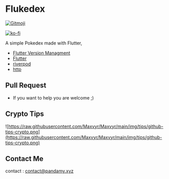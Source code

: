 # Flukedex

<a href="https://gitmoji.dev">
  <img src="https://img.shields.io/badge/gitmoji-%20😜%20😍-FFDD67.svg?style=flat-square" alt="Gitmoji">
</a>

[![ko-fi](https://ko-fi.com/img/githubbutton_sm.svg)](https://ko-fi.com/A0A72UVP8)

A simple Pokedex made with Flutter, 
- [Flutter Version Managment](https://fvm.app/)
- [Flutter](https://flutter.dev/)
- [riverpod](https://riverpod.dev/)
- [http](https://pub.dev/packages/http/changelog)

## Pull Request

- If you want to help you are welcome ;)

## Crypto Tips

![https://raw.githubusercontent.com/Maxvyr/Maxvyr/main/img/tips/github-tips-crypto.png](https://raw.githubusercontent.com/Maxvyr/Maxvyr/main/img/tips/github-tips-crypto.png)

## Contact Me

contact : [contact@pandamy.xyz](mailto:contact@pandamy.xyz)